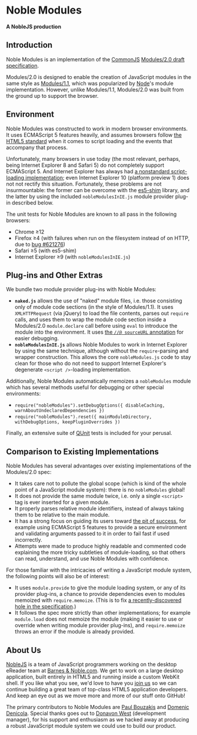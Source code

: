 ﻿Noble Modules
=============
**A NobleJS production**


Introduction
------------

Noble Modules is an implementation of the [CommonJS][1] [Modules/2.0 draft specification][2].

Modules/2.0 is designed to enable the creation of JavaScript modules in the same style as [Modules/1.1][3], which was
popularized by [Node][4]'s module implementation. However, unlike Modules/1.1, Modules/2.0 was built from the ground
up to support the browser.

Environment
-----------

Noble Modules was constructed to work in modern browser environments. It uses ECMAScript 5 features heavily, and
assumes browsers follow [the HTML5 standard][5] when it comes to script loading and the events that accompany that
process.

Unfortunately, many browsers in use today (the most relevant, perhaps, being Internet Explorer 8 and Safari 5) do not
completely support ECMAScript 5. And Internet Explorer has always had [a nonstandard script-loading implementation][6];
even Internet Explorer 10 (platform preview 1) does not not rectify this situation. Fortunately, these problems are 
not insurmountable: the former can be overcome with the [es5-shim][7] library, and the latter by using the
included `nobleModulesInIE.js` module provider plug-in described below.

The unit tests for Noble Modules are known to all pass in the following browsers:

 * Chrome ≥12
 * Firefox ≥4 (with failures when run on the filesystem instead of on HTTP, due to [bug #621276][8])
 * Safari ≥5 (with es5-shim)
 * Internet Explorer ≥9 (with `nobleModulesInIE.js`)

Plug-ins and Other Extras
--------

We bundle two module provider plug-ins with Noble Modules:

 * **`naked.js`** allows the use of "naked" module files, i.e. those consisting only of module code sections (in the
   style of Modules/1.1). It uses `XMLHTTPRequest` (via jQuery) to load the file contents, parses out `require`
   calls, and uses them to wrap the module code section inside a Modules/2.0 `module.declare` call before using
   `eval` to introduce the module into the environment. It uses [the `//@ sourceURL` annotation][9] for easier
   debugging.
 * **`nobleModulesInIE.js`** allows Noble Modules to work in Internet Explorer by using the same technique, although 
   without the `require`-parsing and wrapper construction. This allows the core `nobleModules.js` code to stay clean 
   for those who do not need to support Internet Explorer's degenerate `<script />`-loading implementation.

Additionally, Noble Modules automatically memoizes a `nobleModules` module which has several methods useful for
debugging or other special environments:

 * `require("nobleModules").setDebugOptions({ disableCaching, warnAboutUndeclaredDependencies })`
 * `require("nobleModules").reset({ mainModuleDirectory, withDebugOptions, keepPluginOverrides })`

Finally, an extensive suite of [QUnit][10] tests is included for your perusal.

Comparison to Existing Implementations
--------------------------------------

Noble Modules has several advantages over existing implementations of the Modules/2.0 spec:

 * It takes care not to pollute the global scope (which is kind of the whole point of a JavaScript module system):
   there is no `nobleModules` global!
 * It does not provide the same module twice, i.e. only a single `<script>` tag is ever inserted for a given module.
 * It properly parses relative module identifiers, instead of always taking them to be relative to the main module.
 * It has a strong focus on guiding its users toward [the pit of success][11], for example using ECMAScript 5 features
   to provide a secure environment and validating arguments passed to it in order to fail fast if used incorrectly.
 * Attempts were made to produce highly readable and commented code explaining the more tricky subtleties of
   module-loading, so that others can read, understand, and use Noble Modules with confidence.

For those familiar with the intricacies of writing a JavaScript module system, the following points will also be of
interest:

 * It uses `module.provide` to give the module loading system, or any of its provider plug-ins, a chance to provide
   dependencies even to modules memoized with `require.memoize`. (This is to fix [a recently-discovered hole in the
   specification][12].)
 * It follows the spec more strictly than other implementations; for example `module.load` does not memoize the 
   module (making it easier to use or override when writing module provider plug-ins), and `require.memoize` throws 
   an error if the module is already provided.

About Us
--------

[NobleJS][13] is a team of JavaScript programmers working on the desktop eReader team at [Barnes & Noble.com][14]. We
get to work on a large desktop application, built entirely in HTML5 and running inside a custom WebKit shell. If you 
like what you see, we'd love to have you [join us][15] so we can continue building a great team of top-class HTML5 
application developers. And keep an eye out as we move more and more of our stuff onto GitHub!

The primary contributors to Noble Modules are [Paul Bouzakis][16] and [Domenic Denicola][17]. Special thanks goes out 
to [Donavon West][18] (development manager), for his support and enthusiasm as we hacked away at producing a robust 
JavaScript module system we could use to build our product.

[1]: http://www.commonjs.org/
[2]: http://www.page.ca/~wes/CommonJS/modules-2.0-draft8/commonjs%20modules%202.0-8%282%29.pdf
[3]: http://wiki.commonjs.org/wiki/Modules/1.1.1
[4]: http://nodejs.org/
[5]: http://www.whatwg.org/specs/web-apps/current-work/multipage/scripting-1.html#script
[6]: http://unixpapa.com/js/dyna.html
[7]: https://github.com/kriskowal/es5-shim
[8]: https://bugzilla.mozilla.org/show_bug.cgi?id=621276
[9]: http://blog.getfirebug.com/2009/08/11/give-your-eval-a-name-with-sourceurl
[10]: http://docs.jquery.com/QUnit
[11]: http://www.codinghorror.com/blog/2007/08/falling-into-the-pit-of-success.html
[12]: http://groups.google.com/group/commonjs/browse_thread/thread/53057f785c6f5ceb
[13]: https://github.com/NobleJS
[14]: http://www.barnesandnoble.com/
[15]: http://go.bn.com/3rd
[16]: http://www.paulbouzakis.com/
[17]: http://domenicdenicola.com
[18]: http://blog.donavon.com/
